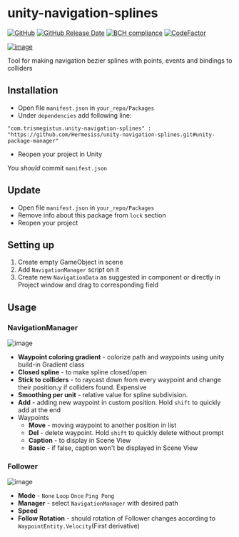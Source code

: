 # unity-navigation-splines
[![GitHub](https://img.shields.io/github/license/hermesiss/unity-navigation-splines.svg)](https://github.com/Hermesiss/unity-navigation-splines/blob/develop/LICENSE)
[![GitHub Release Date](https://img.shields.io/github/release-date/hermesiss/unity-navigation-splines.svg)](https://github.com/Hermesiss/unity-navigation-splines/releases/latest)
[![BCH compliance](https://bettercodehub.com/edge/badge/Hermesiss/unity-navigation-splines?branch=develop)](https://bettercodehub.com/)
[![CodeFactor](https://www.codefactor.io/repository/github/hermesiss/unity-navigation-splines/badge)](https://www.codefactor.io/repository/github/hermesiss/unity-navigation-splines)

[![image](https://user-images.githubusercontent.com/20972731/54977926-3697b700-4fb8-11e9-8ef2-3e6c35010790.png)]()

Tool for making navigation bezier splines with points, events and bindings to colliders
## Installation
- Open file `manifest.json` in `your_repo/Packages`
- Under `dependencies` add following line:
```
"com.trismegistus.unity-navigation-splines" : "https://github.com/Hermesiss/unity-navigation-splines.git#unity-package-manager"
```
- Reopen your project in Unity

You _should_ commit `manifest.json` 
## Update
- Open file `manifest.json` in `your_repo/Packages`
- Remove info about this package from `lock` section
- Reopen your project
## Setting up
1. Create empty GameObject in scene
1. Add `NavigationManager` script on it
1. Create new `NavigationData` as suggested in component or directly in Project window and drag to corresponding field
## Usage
### NavigationManager
![image](https://user-images.githubusercontent.com/20972731/54977968-50d19500-4fb8-11e9-9332-850ae47c7861.png)
- **Waypoint coloring gradient** - colorize path and waypoints using unity build-in Gradient class
- **Closed spline** - to make spline closed/open
- **Stick to colliders** - to raycast down from every waypoint and change their position.y if colliders found. Expensive
- **Smoothing per unit** - relative value for spline subdivision.
- **Add** - adding new waypoint in custom position. Hold `shift` to quickly add at the end
- Waypoints
  - **Move** - moving waypoint to another position in list
  - **Del** - delete waypoint. Hold `shift` to quickly delete without prompt
  - **Caption** - to display in Scene View
  - **Basic** - if false, caption won't be displayed in Scene View
### Follower
![image](https://user-images.githubusercontent.com/20972731/54978050-8b3b3200-4fb8-11e9-98fe-00f91dfa178a.png)
- **Mode** - `None` `Loop` `Once` `Ping Pong`
- **Manager** - select `NavigationManager` with desired path
- **Speed**
- **Follow Rotation** - should rotation of Follower changes according to `WaypointEntity.Velocity`(First derivative)
